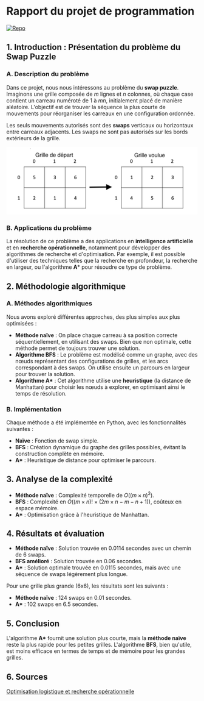 # Rapport du projet de programmation

[![Repo](https://img.shields.io/badge/Projet-GitHub-blue)](https://github.com/edjiemonyoumbi/swap_puzzle)

## 1. Introduction : Présentation du problème du Swap Puzzle

### A. Description du problème

Dans ce projet, nous nous intéressons au problème du **swap puzzle**. Imaginons une grille composée de _m_ lignes et _n_ colonnes, où chaque case contient un carreau numéroté de 1 à _mn_, initialement placé de manière aléatoire. L'objectif est de trouver la séquence la plus courte de mouvements pour réorganiser les carreaux en une configuration ordonnée.

Les seuls mouvements autorisés sont des **swaps** verticaux ou horizontaux entre carreaux adjacents. Les swaps ne sont pas autorisés sur les bords extérieurs de la grille.

![Swap Illustration](swap.png)

### B. Applications du problème

La résolution de ce problème a des applications en **intelligence artificielle** et en **recherche opérationnelle**, notamment pour développer des algorithmes de recherche et d'optimisation. Par exemple, il est possible d'utiliser des techniques telles que la recherche en profondeur, la recherche en largeur, ou l'algorithme **A*** pour résoudre ce type de problème.

## 2. Méthodologie algorithmique

### A. Méthodes algorithmiques

Nous avons exploré différentes approches, des plus simples aux plus optimisées :

- **Méthode naïve** : On place chaque carreau à sa position correcte séquentiellement, en utilisant des swaps. Bien que non optimale, cette méthode permet de toujours trouver une solution.
- **Algorithme BFS** : Le problème est modélisé comme un graphe, avec des nœuds représentant des configurations de grilles, et les arcs correspondant à des swaps. On utilise ensuite un parcours en largeur pour trouver la solution.
- **Algorithme A\*** : Cet algorithme utilise une **heuristique** (la distance de Manhattan) pour choisir les nœuds à explorer, en optimisant ainsi le temps de résolution.

### B. Implémentation

Chaque méthode a été implémentée en Python, avec les fonctionnalités suivantes :

- **Naïve** : Fonction de swap simple.
- **BFS** : Création dynamique du graphe des grilles possibles, évitant la construction complète en mémoire.
- **A\*** : Heuristique de distance pour optimiser le parcours.

## 3. Analyse de la complexité

- **Méthode naïve** : Complexité temporelle de $O((m \times n)^2)$.
- **BFS** : Complexité en $O((m \times n)! \times (2m \times n - m - n + 1))$, coûteux en espace mémoire.
- **A\*** : Optimisation grâce à l'heuristique de Manhattan.

## 4. Résultats et évaluation

- **Méthode naïve** : Solution trouvée en 0.0114 secondes avec un chemin de 6 swaps.
- **BFS amélioré** : Solution trouvée en 0.06 secondes.
- **A\*** : Solution optimale trouvée en 0.0115 secondes, mais avec une séquence de swaps légèrement plus longue.

Pour une grille plus grande (6x6), les résultats sont les suivants :
- **Méthode naïve** : 124 swaps en 0.01 secondes.
- **A\*** : 102 swaps en 6.5 secondes.

## 5. Conclusion

L'algorithme **A\*** fournit une solution plus courte, mais la **méthode naïve** reste la plus rapide pour les petites grilles. L'algorithme **BFS**, bien qu'utile, est moins efficace en termes de temps et de mémoire pour les grandes grilles.

## 6. Sources

[Optimisation logistique et recherche opérationnelle](https://www.supplychaininfo.eu/dossier-optimisation-logistique/comment-utiliser-recherche-operationnelle-optimisation-logistique/)
